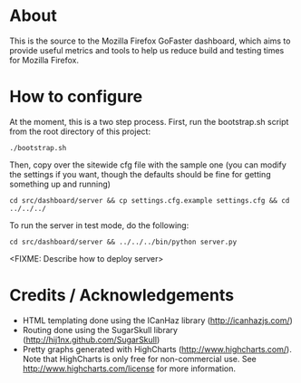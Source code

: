 # About

This is the source to the Mozilla Firefox GoFaster dashboard, which aims
to provide useful metrics and tools to help us reduce build and testing times
for Mozilla Firefox.

# How to configure

At the moment, this is a two step process. First, run the bootstrap.sh script
from the root directory of this project:

    ./bootstrap.sh

Then, copy over the sitewide cfg file with the sample one (you can modify the
settings if you want, though the defaults should be fine for getting something
up and running)

    cd src/dashboard/server && cp settings.cfg.example settings.cfg && cd ../../../

To run the server in test mode, do the following:

    cd src/dashboard/server && ../../../bin/python server.py

<FIXME: Describe how to deploy server>

# Credits / Acknowledgements

* HTML templating done using the ICanHaz library (http://icanhazjs.com/)
* Routing done using the SugarSkull library (http://hij1nx.github.com/SugarSkull)
* Pretty graphs generated with HighCharts (http://www.highcharts.com/). Note 
that HighCharts is only free for non-commercial use. See 
http://www.highcharts.com/license for more information.
